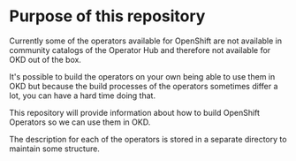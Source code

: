 # Purpose of this repository

Currently some of the operators available for OpenShift are not available in community catalogs of the Operator Hub and therefore not available for OKD out of the box.

It's possible to build the operators on your own being able to use them in OKD but because the build processes of the operators sometimes differ a lot, you can have a hard time doing that.

This repository will provide information about how to build OpenShift Operators so we can use them in OKD.

The description for each of the operators is stored in a separate directory to maintain some structure.